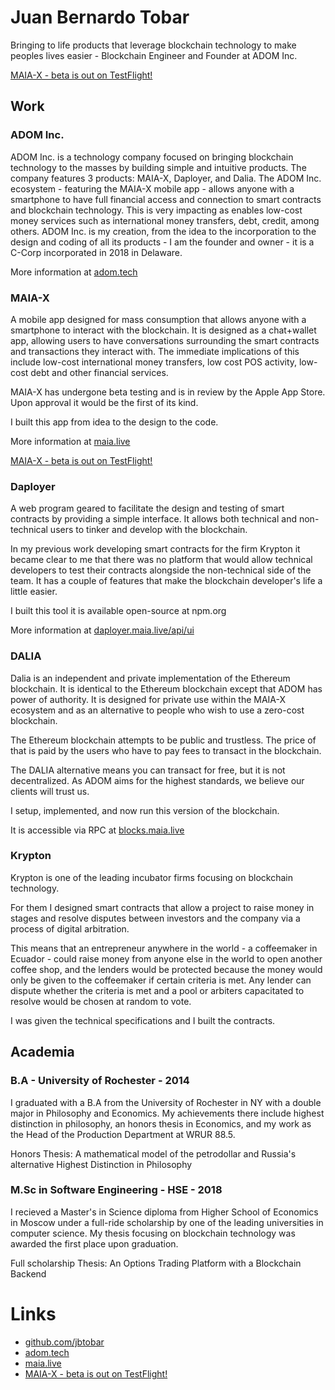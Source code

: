 <html>
<head>
<!-- Primary Meta Tags -->
<title>Juan Bernardo Tobar</title>
<meta name="title" content="Juan Bernardo Tobar">
<meta name="description" content="Juan Bernardo Tobar - Founder of ADOM Inc.">

<!-- Open Graph / Facebook -->
<meta property="og:type" content="website">
<meta property="og:url" content="http://juanbernardotobar.me/">
<meta property="og:title" content="Juan Bernardo Tobar ">
<meta property="og:description" content="Juan Bernardo Tobar - Founder of ADOM Inc.">
<meta property="og:image" content="">

<!-- Twitter -->
<meta property="twitter:card" content="summary_large_image">
<meta property="twitter:url" content="http://juanbernardotobar.me/">
<meta property="twitter:title" content="Juan Bernardo Tobar - Founder of ADOM Inc.">
<meta property="twitter:description" content="Juan Bernardo Tobar - Founder of ADOM Inc.">
<meta property="twitter:image" content="">
</head>
</html>


# Juan Bernardo Tobar


Bringing to life products that leverage blockchain technology to make peoples lives easier - Blockchain Engineer and Founder at ADOM Inc.

[MAIA-X - beta is out on TestFlight!](https://testflight.apple.com/join/7T4BxfEm)



## Work

### ADOM Inc.

ADOM Inc. is a technology company focused on bringing blockchain technology to the masses by building simple and intuitive products. The company features 3 products: MAIA-X, Daployer, and Dalia. The ADOM Inc. ecosystem - featuring the MAIA-X mobile app - allows anyone with a smartphone to have full financial access and connection to smart contracts and blockchain technology. This is very impacting as enables low-cost money services such as international money transfers, debt, credit, among others. ADOM Inc. is my creation, from the idea to the incorporation to the design and coding of all its products - I am the founder and owner - it is a C-Corp incorporated in 2018 in Delaware. 

More information at [adom.tech](https://adom.tech)

### MAIA-X

A mobile app designed for mass consumption that allows anyone with a smartphone to interact with the blockchain. It is designed as a chat+wallet app, allowing users to have conversations surrounding the smart contracts and transactions they interact with. The immediate implications of this include low-cost international money transfers, low cost POS activity, low-cost debt and other financial services.

MAIA-X has undergone beta testing and is in review by the Apple App Store. Upon approval it would be the first of its kind.

I built this app from idea to the design to the code.

More information at [maia.live](https://maia.live)


[MAIA-X - beta is out on TestFlight!](https://testflight.apple.com/join/7T4BxfEm)


### Daployer

A web program geared to facilitate the design and testing of smart contracts by providing a simple interface. It allows both technical and non-technical users to tinker and develop with the blockchain.

In my previous work developing smart contracts for the firm Krypton it became clear to me that there was no platform that would allow technical developers to test their contracts alongside the non-technical side of the team. It has a couple of features that make the blockchain developer's life a little easier.

I built this tool it is available open-source at npm.org

More information at [daployer.maia.live/api/ui](https://daployer.maia.live/api/ui)


### DALIA

Dalia is an independent and private implementation of the Ethereum blockchain. It is identical to the Ethereum blockchain except that ADOM has power of authority. It is designed for private use within the MAIA-X ecosystem and as an alternative to people who wish to use a zero-cost blockchain.

The Ethereum blockchain attempts to be public and trustless. The price of that is paid by the users who have to pay fees to transact in the blockchain. 

The DALIA alternative means you can transact for free, but it is not decentralized. As ADOM aims for the highest standards, we believe our clients will trust us.

I setup, implemented, and now run this version of the blockchain.

It is accessible via RPC at [blocks.maia.live](https://blocks.maia.live/)


### Krypton

Krypton is one of the leading incubator firms focusing on blockchain technology. 

For them I designed smart contracts that allow a project to raise money in stages and resolve disputes between investors and the company via a process of digital arbitration.

This means that an entrepreneur anywhere in the world - a coffeemaker in Ecuador - could raise money from anyone else in the world to open another coffee shop, and the lenders would be protected because the money would only be given to the coffeemaker if certain criteria is met. Any lender can dispute whether the criteria is met and a pool or arbiters capacitated to resolve would be chosen at random to vote.

I was given the technical specifications and I built the contracts.


## Academia

### B.A - University of Rochester - 2014

I graduated with a B.A from the University of Rochester in NY with a double major in Philosophy and Economics. My achievements there include highest distinction in philosophy, an honors thesis in Economics, and my work as the Head of the Production Department at WRUR 88.5.

Honors Thesis: A mathematical model of the petrodollar and Russia's alternative
Highest Distinction in Philosophy

### M.Sc in Software Engineering - HSE - 2018

I recieved a Master's in Science diploma from Higher School of Economics in Moscow under a full-ride scholarship by one of the leading universities in computer science. My thesis focusing on blockchain technology was awarded the first place upon graduation.

Full scholarship
Thesis: An Options Trading Platform with a Blockchain Backend

# Links

 - [github.com/jbtobar](https://github.com/jbtobar)
 - [adom.tech](https://adom.tech)
 - [maia.live](https://maia.live)
 - [MAIA-X - beta is out on TestFlight!](https://testflight.apple.com/join/7T4BxfEm)


